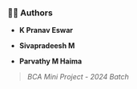 ### 👨‍💻 **Authors**

* **K Pranav Eswar**

* **Sivapradeesh M**

* **Parvathy M Haima**

> *BCA Mini Project - 2024 Batch*
